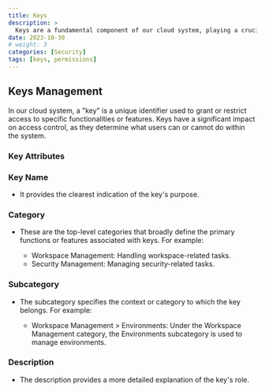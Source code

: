 ```yaml
---
title: Keys
description: >
  Keys are a fundamental component of our cloud system, playing a crucial role in access control and permissions management. They are essential for ensuring that users have the appropriate access to specific features and functionalities within the system.
date: 2023-10-30
# weight: 3
categories: [Security]
tags: [keys, permissions]
---
```



## Keys Management

In our cloud system, a "key" is a unique identifier used to grant or restrict access to specific functionalities or features. Keys have a significant impact on access control, as they determine what users can or cannot do within the system.

### Key Attributes

### Key Name

- It provides the clearest indication of the key's purpose.


### Category

- These are the top-level categories that broadly define the primary functions or features associated with keys. For example:

  - Workspace Management: Handling workspace-related tasks.
  - Security Management: Managing security-related tasks.

### Subcategory

- The subcategory specifies the context or category to which the key belongs. For example:

   - Workspace Management > Environments:
      Under the Workspace Management category, the Environments subcategory is used to manage environments.

### Description

- The description provides a more detailed explanation of the key's role.

